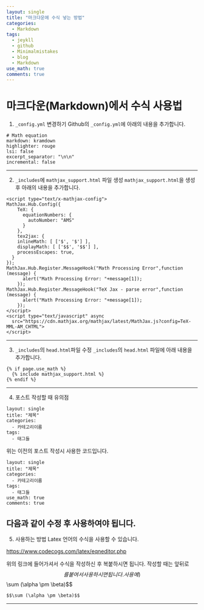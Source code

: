 ```yaml
---
layout: single
title: "마크다운에 수식 넣는 방법"
categories:
  - Markdown
tags:
  - jeykll
  - github
  - Minimalmistakes
  - blog
  - Markdown
use_math: true
comments: true
---
```


# 마크다운(Markdown)에서 수식 사용법

1. `_config.yml` 변경하기
Github의 `_config.yml`에 아래의 내용을 추가합니다.
```
# Math equation
markdown: kramdown
highlighter: rouge
lsi: false
excerpt_separator: "\n\n"
incremental: false
```
---  
2. `_includes`에 `mathjax_support.html` 파일 생성
`mathjax_support.html`을 생성 후 아래의 내용을 추가합니다.

```
<script type="text/x-mathjax-config">
MathJax.Hub.Config({
    TeX: {
      equationNumbers: {
        autoNumber: "AMS"
      }
    },
    tex2jax: {
    inlineMath: [ ['$', '$'] ],
    displayMath: [ ['$$', '$$'] ],
    processEscapes: true,
  }
});
MathJax.Hub.Register.MessageHook("Math Processing Error",function (message) {
	  alert("Math Processing Error: "+message[1]);
	});
MathJax.Hub.Register.MessageHook("TeX Jax - parse error",function (message) {
	  alert("Math Processing Error: "+message[1]);
	});
</script>
<script type="text/javascript" async
  src="https://cdn.mathjax.org/mathjax/latest/MathJax.js?config=TeX-MML-AM_CHTML">
</script>
```
---  
3. `_includes`의 `head.html`파일 수정
`_includes`의 `head.html` 파일에 아래 내용을 추가합니다.
```
{% if page.use_math %}
  {% include mathjax_support.html %}
{% endif %}
```
---  
4. 포스트 작성할 때 유의점
```
layout: single
title: "제목"
categories:
  - 카테고리이름
tags:
  - 태그들
```
위는 이전의 포스트 작성시 사용한 코드입니다.

```
layout: single
title: "제목"
categories:
  - 카테고리이름
tags:
  - 태그들
use_math: true
comments: true
```
다음과 같이 수정 후 사용하여야 됩니다.
---
5. 사용하는 방법
Latex 언어의 수식을 사용할 수 있습니다.

https://www.codecogs.com/latex/eqneditor.php

위의 링크에 들어가셔서 수식을 작성하신 후 복붙하시면 됩니다.
작성할 때는 앞뒤로 $$를 붙여서 사용하시면 됩니다.
사용 예)  
$$\sum (\alpha \pm \beta)$$
```
$$\sum (\alpha \pm \beta)$$
```
---
